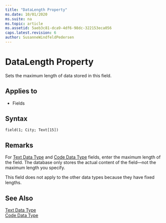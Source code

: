```yaml
---
title: "DataLength Property"
ms.date: 10/01/2020
ms.suite: na
ms.topic: article
ms.assetid: 5aeb3c81-dca9-4df6-98dc-322153eca056
caps.latest.revision: 6
author: SusanneWindfeldPedersen
---
```


# DataLength Property

Sets the maximum length of data stored in this field.  
  
## Applies to  

- Fields  

## Syntax

```AL
field(1; City; Text[15])
```
  
## Remarks

For [Text Data Type](../datatypes/devenv-text-data-type.md) and [Code Data Type](../datatypes/devenv-code-data-type.md) fields, enter the maximum length of the field. The database only stores the actual content of the field—not the maximum length you specify.  
  
This field does not apply to the other data types because they have fixed lengths.  
  
## See Also  

[Text Data Type](../datatypes/devenv-text-data-type.md)  
[Code Data Type](../datatypes/devenv-code-data-type.md)